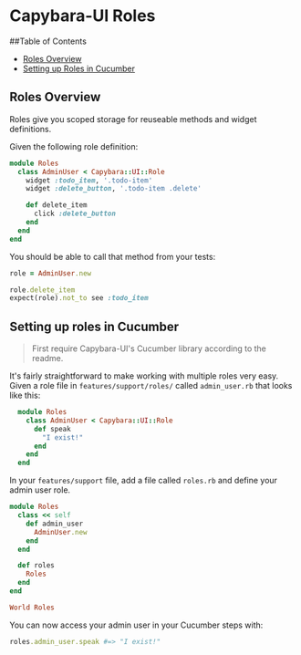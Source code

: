 # Capybara-UI Roles

##Table of Contents
  - [Roles Overview](#roles-overview)
  - [Setting up Roles in Cucumber](#setting-up-roles-in-cucumber)

## Roles Overview
Roles give you scoped storage for reuseable methods and widget definitions.

Given the following role definition:

```ruby
module Roles
  class AdminUser < Capybara::UI::Role
    widget :todo_item, '.todo-item'
    widget :delete_button, '.todo-item .delete'

    def delete_item
      click :delete_button
    end
  end
end
```

You should be able to call that method from your tests:

```ruby
role = AdminUser.new

role.delete_item
expect(role).not_to see :todo_item
```


## Setting up roles in Cucumber
> First require Capybara-UI's Cucumber library according to the readme.

It's fairly straightforward to make working with multiple roles very easy.
Given a role file in `features/support/roles/` called `admin_user.rb` that looks like this:

```ruby
  module Roles
    class AdminUser < Capybara::UI::Role
      def speak
        "I exist!"
      end
    end
  end
```

In your `features/support` file, add a file called `roles.rb` and define your admin user role.

```ruby
module Roles
  class << self
    def admin_user
      AdminUser.new
    end
  end

  def roles
    Roles
  end
end

World Roles
```

You can now access your admin user in your Cucumber steps with:

```ruby
roles.admin_user.speak #=> "I exist!"
```
